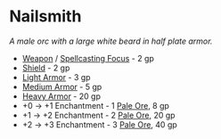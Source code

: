 # Nailsmith

*A male orc with a large white beard in half plate armor.*

* [Weapon](https://5e.tools/tables.html#weapons_xphb) / [Spellcasting Focus](https://5e.tools/items.html#arcane%20focus_xphb) - 2 gp
* [Shield](https://5e.tools/tables.html#armor_xphb) - 2 gp
* [Light Armor](https://5e.tools/tables.html#armor_xphb) - 3 gp
* [Medium Armor](https://5e.tools/tables.html#armor_xphb) - 5 gp
* [Heavy Armor](https://5e.tools/tables.html#armor_xphb) - 20 gp
* +0 &rarr; +1 Enchantment - 1 [Pale Ore](/items/pale_ore.md), 8 gp
* +1 &rarr; +2 Enchantment - 2 [Pale Ore](/items/pale_ore.md), 20 gp
* +2 &rarr; +3 Enchantment - 3 [Pale Ore](/items/pale_ore.md), 40 gp

